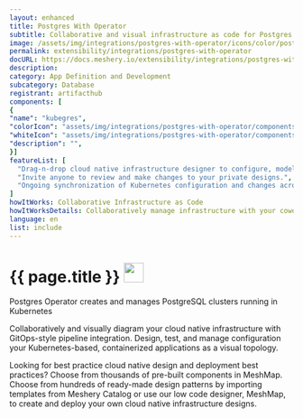 ```yaml
---
layout: enhanced
title: Postgres With Operator
subtitle: Collaborative and visual infrastructure as code for Postgres With Operator
image: /assets/img/integrations/postgres-with-operator/icons/color/postgres-with-operator-color.svg
permalink: extensibility/integrations/postgres-with-operator
docURL: https://docs.meshery.io/extensibility/integrations/postgres-with-operator
description: 
category: App Definition and Development
subcategory: Database
registrant: artifacthub
components: [
{
"name": "kubegres",
"colorIcon": "assets/img/integrations/postgres-with-operator/components/kubegres/icons/color/kubegres-color.svg",
"whiteIcon": "assets/img/integrations/postgres-with-operator/components/kubegres/icons/white/kubegres-white.svg",
"description": "",
}]
featureList: [
  "Drag-n-drop cloud native infrastructure designer to configure, model, and deploy your workloads.",
  "Invite anyone to review and make changes to your private designs.",
  "Ongoing synchronization of Kubernetes configuration and changes across any number of clusters."
]
howItWorks: Collaborative Infrastructure as Code
howItWorksDetails: Collaboratively manage infrastructure with your coworkers synchronously sharing the same designs.
language: en
list: include
---
```

<h1>{{ page.title }} <img src="{{ page.image }}" style="width: 35px; height: 35px;" /></h1>

<p>
Postgres Operator creates and manages PostgreSQL clusters running in Kubernetes
</p>
<p>
    Collaboratively and visually diagram your cloud native infrastructure with GitOps-style pipeline integration. Design, test, and manage configuration your Kubernetes-based, containerized applications as a visual topology.
</p>
<p>
    Looking for best practice cloud native design and deployment best practices? Choose from thousands of pre-built components in MeshMap. Choose from hundreds of ready-made design patterns by importing templates from Meshery Catalog or use our low code designer, MeshMap, to create and deploy your own cloud native infrastructure designs.
</p>
